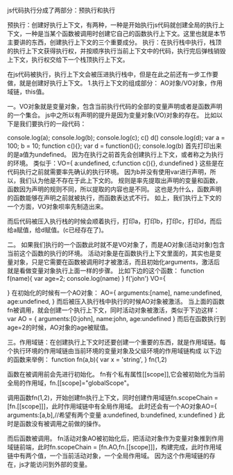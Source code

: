 js代码执行分成了两部分：预执行和执行

预执行：创建好执行上下文，有两种，一种是开始执行js代码就创建全局的执行上下文，一种是当某个函数被调用时创建它自己的函数执行上下文。这里也就是本节主要讲的东西，创建执行上下文的三个重要成分。
执行：在执行栈中执行，栈顶的执行上下文获得执行权，并按顺序执行当前上下文中的代码，执行完后弹栈销毁上下文，执行权交给下一个栈顶执行上下文。

在js代码被执行，执行上下文会被压进执行栈中，但是在此之前还有一步工作要做，就是创建好执行上下文。
1.执行上下文的组成部分：
  AO对象/VO对象，作用域链，this值。


一。VO对象就是变量对象，包含当前执行代码的全部的变量声明或者是函数声明的一个集合。
  js中之所以有声明的提升是因为变量对象(VO)对象的存在。
  比如以下是我们要执行的一段代码：



  console.log(a);
  console.log(b);
  console.log(c);
  c()
  d()
  console.log(d);
  var a = 100;
  b = 10;
  function c(){};
  var d = function(){};
  console.log(b)
  首先打印出来的是a值为undefined。
  因为在执行之前首先会创建执行上下文，或者称之为执行的环境。
  类似于：VO={
    a:undefined,
    c:function c(){},
    d:undefined
  }
  这些是在代码执行之前就需要率先确认的执行环境。
  因为b并没有使用var进行声明，所以，我们认为他是不存在于此上下文的。
  规则是率先提取出声明的变量和函数，函数因为声明的规则不同，所以提取的内容也是不同。
  这也是为什么，函数声明的函数能够在声明之前就被执行，而函数表达式不行。
  如上，我们执行上下文的一个方面，VO对象呗率先制造出来。

  而后代码被压入执行栈的时候会顺着执行，打印a，打印b，打印c，打印d，而后给a赋值，给d赋值。(c已经存在了)。

二。 如果我们执行的一个函数此时就不是VO对象了，而是AO对象(活动对象)包含当前这个函数的执行的环境。
活动对象是在函数执行上下文里面的，其实也是变量对象，只是它需要在函数被调用时才被激活，而且初始化arguments，激活后就是看做变量对象执行上面一样的步骤。
  比如下边的这个函数：
  function f(name){
    var age=2;
    console.log(name)
  }
  f('john')
  VO={

  }
  在初始化的时候有一个AO对象：
  AO={
    arguments:[name],
    name:undefined,
    age:undefined,
  }
  而后被压入执行栈中执行的时候AO对象被激活。
  当上面的函数fn被调用，就会创建一个执行上下文，同时活动对象被激活，类似于下边这样：
  var AO = {
    arguments:[0:john],
    name:john,
    age:undefined
  }
  而后在函数执行到age=2的时候，AO对象的age被赋值。


三。作用域链：在创建执行上下文时还要创建一个重要的东西，就是作用域链。每个执行环境的作用域链由当前环境的变量对象及父级环境的作用域链构成
  以下边的函数来举例：
  function fn(a,b){
      var x = 'string',
  }
  fn(1,2)

  函数在被调用前会先进行初始化。
  fn有个私有属性[[scope]],它会被初始化为当前全局的作用域，fn.[[scope]="globalScope"。

  调用函数fn(1,2)，开始创建fn执行上下文，同时创建作用域链fn.scopeChain = [fn.[[scope]]]，此时作用域链中有全局作用域。
  此时还会有一个AO对象AO={
    arguments:[a,b],//希望有两个变量
    a:undefined,
    b:undefined,
    x:undefined
  }
  此时是函数没有被调用之前做的操作。

  而后函数被调用。
  fn活动对象AO被初始化后，把活动对象作为变量对象推到作用域链前端，此时fn.scopeChain = [fn.AO,fn.[[scope]]]，构建完成，此时作用域链中有两个值，一个当前活动对象，一个全局作用域。
  因为这个作用域链的存在，js才能访问到外部的变量。

